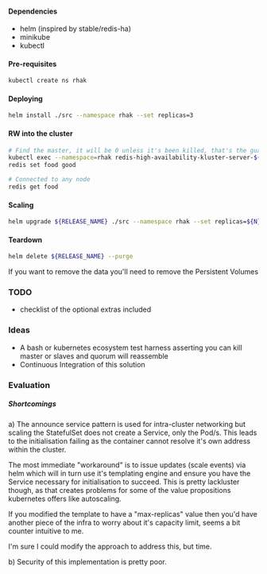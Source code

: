 #### Dependencies

* helm (inspired by stable/redis-ha)
* minikube
* kubectl

#### Pre-requisites

```bash
kubectl create ns rhak
```

#### Deploying

```bash
helm install ./src --namespace rhak --set replicas=3
```

#### RW into the cluster

```bash
# Find the master, it will be 0 unless it's been killed, that's the guarantee of StatefulSets
kubectl exec --namespace=rhak redis-high-availability-kluster-server-${N} -ti -- /bin/sh
redis set food good
```

```bash
# Connected to any node
redis get food
```

#### Scaling

```bash
helm upgrade ${RELEASE_NAME} ./src --namespace rhak --set replicas=${N}
```

#### Teardown

```bash
helm delete ${RELEASE_NAME} --purge
```

If you want to remove the data you'll need to remove the Persistent Volumes

### TODO

* checklist of the optional extras included

### Ideas

* A bash or kubernetes ecosystem test harness asserting you can kill master or slaves and quorum will reassemble
* Continuous Integration of this solution

### Evaluation

##### Shortcomings

a) The announce service pattern is used for intra-cluster networking but scaling the StatefulSet does not create a Service, only the Pod/s. This leads to the initialisation failing as the container cannot resolve it's own address within the cluster.

The most immediate "workaround" is to issue updates (scale events) via helm which will in turn use it's templating engine and ensure you have the Service necessary for initialisation to succeed. This is pretty lackluster though, as that creates problems for some of the value propositions kubernetes offers like autoscaling.

If you modified the template to have a "max-replicas" value then you'd have another piece of the infra to worry about it's capacity limit, seems a bit counter intuitive to me.

I'm sure I could modify the approach to address this, but time.

b) Security of this implementation is pretty poor.